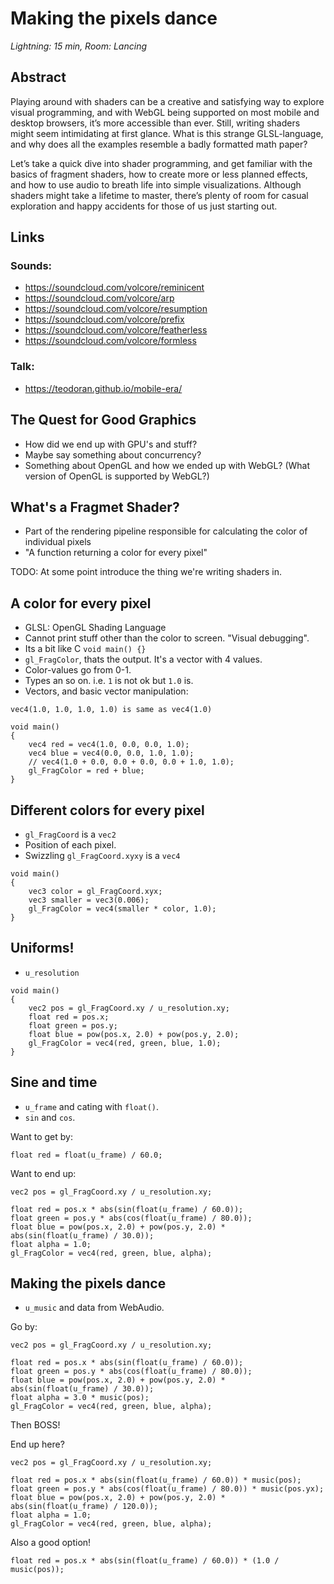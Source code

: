 Making the pixels dance
=======================
_Lightning: 15 min, Room: Lancing_

Abstract
--------
Playing around with shaders can be a creative and satisfying way to explore visual programming, and with WebGL being supported on most mobile and desktop browsers, it’s more accessible than ever. Still, writing shaders might seem intimidating at first glance. What is this strange GLSL-language, and why does all the examples resemble a badly formatted math paper?

Let’s take a quick dive into shader programming, and get familiar with the basics of fragment shaders, how to create more or less planned effects, and how to use audio to breath life into simple visualizations. Although shaders might take a lifetime to master, there’s plenty of room for casual exploration and happy accidents for those of us just starting out.

Links
-----
### Sounds:
* https://soundcloud.com/volcore/reminicent
* https://soundcloud.com/volcore/arp
* https://soundcloud.com/volcore/resumption
* https://soundcloud.com/volcore/prefix
* https://soundcloud.com/volcore/featherless
* https://soundcloud.com/volcore/formless

### Talk:
* https://teodoran.github.io/mobile-era/



The Quest for Good Graphics
---------------------------
* How did we end up with GPU's and stuff?
* Maybe say something about concurrency?
* Something about OpenGL and how we ended up with WebGL? (What version of OpenGL is supported by WebGL?)

What's a Fragmet Shader?
------------------------
* Part of the rendering pipeline responsible for calculating the color of individual pixels
* "A function returning a color for every pixel"

TODO: At some point introduce the thing we're writing shaders in.

A color for every pixel
-----------------------
* GLSL: OpenGL Shading Language
* Cannot print stuff other than the color to screen. "Visual debugging".
* Its a bit like C `void main() {}`
* `gl_FragColor`, thats the output. It's a vector with 4 values.
* Color-values go from 0-1.
* Types an so on. i.e. `1` is not ok but `1.0` is.
* Vectors, and basic vector manipulation:

```
vec4(1.0, 1.0, 1.0, 1.0) is same as vec4(1.0)
```

```
void main()
{
    vec4 red = vec4(1.0, 0.0, 0.0, 1.0);
    vec4 blue = vec4(0.0, 0.0, 1.0, 1.0);
    // vec4(1.0 + 0.0, 0.0 + 0.0, 0.0 + 1.0, 1.0);
    gl_FragColor = red + blue;
}
```

Different colors for every pixel
--------------------------------
* `gl_FragCoord` is a `vec2`
* Position of each pixel.
* Swizzling `gl_FragCoord.xyxy` is a `vec4`

```
void main()
{
    vec3 color = gl_FragCoord.xyx;
    vec3 smaller = vec3(0.006);
    gl_FragColor = vec4(smaller * color, 1.0);
}
```

Uniforms!
---------
* `u_resolution`

```
void main()
{
    vec2 pos = gl_FragCoord.xy / u_resolution.xy;
    float red = pos.x;
    float green = pos.y;
    float blue = pow(pos.x, 2.0) + pow(pos.y, 2.0);
    gl_FragColor = vec4(red, green, blue, 1.0);
}
```

Sine and time
-------------
* `u_frame` and cating with `float()`.
* `sin` and `cos`.

Want to get by:
```
float red = float(u_frame) / 60.0;
```

Want to end up:
```
vec2 pos = gl_FragCoord.xy / u_resolution.xy;

float red = pos.x * abs(sin(float(u_frame) / 60.0));
float green = pos.y * abs(cos(float(u_frame) / 80.0));
float blue = pow(pos.x, 2.0) + pow(pos.y, 2.0) * abs(sin(float(u_frame) / 30.0));
float alpha = 1.0;
gl_FragColor = vec4(red, green, blue, alpha);
```

Making the pixels dance
-------------
* `u_music` and data from WebAudio.

Go by:
```
vec2 pos = gl_FragCoord.xy / u_resolution.xy;

float red = pos.x * abs(sin(float(u_frame) / 60.0));
float green = pos.y * abs(cos(float(u_frame) / 80.0));
float blue = pow(pos.x, 2.0) + pow(pos.y, 2.0) * abs(sin(float(u_frame) / 30.0));
float alpha = 3.0 * music(pos);
gl_FragColor = vec4(red, green, blue, alpha);
```
Then BOSS!

End up here?
```
vec2 pos = gl_FragCoord.xy / u_resolution.xy;

float red = pos.x * abs(sin(float(u_frame) / 60.0)) * music(pos);
float green = pos.y * abs(cos(float(u_frame) / 80.0)) * music(pos.yx);
float blue = pow(pos.x, 2.0) + pow(pos.y, 2.0) * abs(sin(float(u_frame) / 120.0));
float alpha = 1.0;
gl_FragColor = vec4(red, green, blue, alpha);
```

Also a good option!
```
float red = pos.x * abs(sin(float(u_frame) / 60.0)) * (1.0 / music(pos));
```